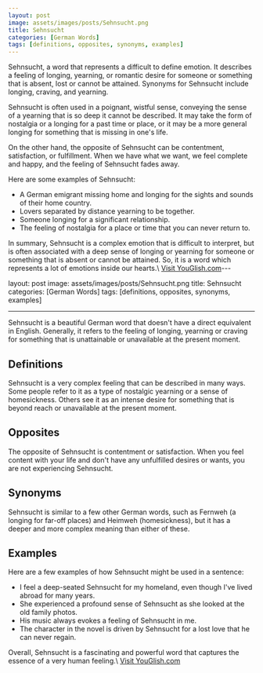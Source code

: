 ```yaml
---
layout: post
image: assets/images/posts/Sehnsucht.png
title: Sehnsucht
categories: [German Words]
tags: [definitions, opposites, synonyms, examples]
---
```


Sehnsucht, a word that represents a difficult to define emotion. It describes a feeling of longing, yearning, or romantic desire for someone or something that is absent, lost or cannot be attained. Synonyms for Sehnsucht include longing, craving, and yearning.

Sehnsucht is often used in a poignant, wistful sense, conveying the sense of a yearning that is so deep it cannot be described. It may take the form of nostalgia or a longing for a past time or place, or it may be a more general longing for something that is missing in one's life.

On the other hand, the opposite of Sehnsucht can be contentment, satisfaction, or fulfillment. When we have what we want, we feel complete and happy, and the feeling of Sehnsucht fades away.

Here are some examples of Sehnsucht:

- A German emigrant missing home and longing for the sights and sounds of their home country.
- Lovers separated by distance yearning to be together.
- Someone longing for a significant relationship.
- The feeling of nostalgia for a place or time that you can never return to.

In summary, Sehnsucht is a complex emotion that is difficult to interpret, but is often associated with a deep sense of longing or yearning for someone or something that is absent or cannot be attained.  So, it is a word which represents a lot of emotions inside our hearts.\ <a id="yg-widget-0" class="youglish-widget" data-query="Sehnsucht" data-lang="german" data-components="8412" data-auto-start="0" data-bkg-color="theme_light" data-title="How%20to%20pronounce%20Sehnsucht%20in%20German"  rel="nofollow" href="https://youglish.com">Visit YouGlish.com</a><script async src="https://youglish.com/public/emb/widget.js" charset="utf-8"></script>---

layout: post
image: assets/images/posts/Sehnsucht.png
title: Sehnsucht
categories: [German Words]
tags: [definitions, opposites, synonyms, examples]

---

Sehnsucht is a beautiful German word that doesn't have a direct equivalent in English. Generally, it refers to the feeling of longing, yearning or craving for something that is unattainable or unavailable at the present moment.

## Definitions

Sehnsucht is a very complex feeling that can be described in many ways. Some people refer to it as a type of nostalgic yearning or a sense of homesickness. Others see it as an intense desire for something that is beyond reach or unavailable at the present moment.

## Opposites

The opposite of Sehnsucht is contentment or satisfaction. When you feel content with your life and don't have any unfulfilled desires or wants, you are not experiencing Sehnsucht.

## Synonyms

Sehnsucht is similar to a few other German words, such as Fernweh (a longing for far-off places) and Heimweh (homesickness), but it has a deeper and more complex meaning than either of these.

## Examples

Here are a few examples of how Sehnsucht might be used in a sentence:

- I feel a deep-seated Sehnsucht for my homeland, even though I've lived abroad for many years.
- She experienced a profound sense of Sehnsucht as she looked at the old family photos.
- His music always evokes a feeling of Sehnsucht in me.
- The character in the novel is driven by Sehnsucht for a lost love that he can never regain.

Overall, Sehnsucht is a fascinating and powerful word that captures the essence of a very human feeling.\ <a id="yg-widget-0" class="youglish-widget" data-query="Sehnsucht" data-lang="german" data-components="8412" data-auto-start="0" data-bkg-color="theme_light" data-title="How%20to%20pronounce%20Sehnsucht%20in%20German"  rel="nofollow" href="https://youglish.com">Visit YouGlish.com</a><script async src="https://youglish.com/public/emb/widget.js" charset="utf-8"></script>